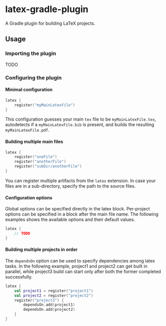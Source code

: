 # latex-gradle-plugin

A Gradle plugin for building LaTeX projects.

## Usage

### Importing the plugin

TODO

### Configuring the plugin

#### Minimal configuration

```kotlin
latex {
    register("myMainLatexFile")
}
```

This configuration guesses your main `tex` file to be `myMainLatexFile.tex`, autodetects if a `myMainLatexFile.bib` is
present, and builds the resulting `myMainLatexFile.pdf`.

#### Building multiple main files

```kotlin
latex {
    register("oneFile")
    register("anotherFile")
    register("subDir/anotherFile")
}
```

You can register multiple artifacts from the `latex` extension.
In case your files are in a sub-directory, specify the path to the source files.

#### Configuration options

Global options can be specified directly in the latex block.
Per-project options can be specified in a block after the main file name.
The following examples shows the available options and their default values.

```kotlin
latex {
    // TODO
}
```

#### Building multiple projects in order

The `dependsOn` option can be used to specify dependencies among latex tasks.
In the following example, project1 and project2 can get built in parallel,
while project3 build can start only after both the former completed successfully.

```kotlin
latex {
    val project1 = register("project1")
    val project2 = register("project2")
    register("project3") {
        dependsOn.add(project1)
        dependsOn.add(project2)
    }
}
```
